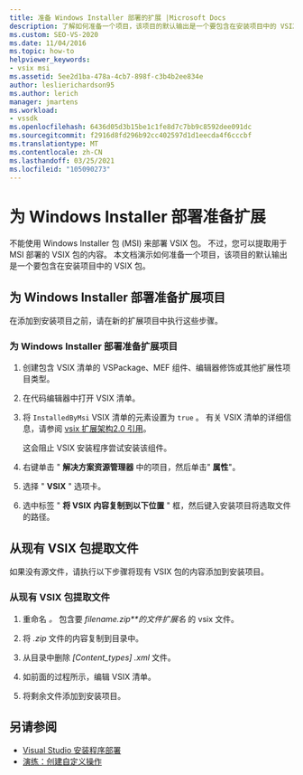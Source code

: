 ```yaml
---
title: 准备 Windows Installer 部署的扩展 |Microsoft Docs
description: 了解如何准备一个项目，该项目的默认输出是一个要包含在安装项目中的 VSIX 包。
ms.custom: SEO-VS-2020
ms.date: 11/04/2016
ms.topic: how-to
helpviewer_keywords:
- vsix msi
ms.assetid: 5ee2d1ba-478a-4cb7-898f-c3b4b2ee834e
author: leslierichardson95
ms.author: lerich
manager: jmartens
ms.workload:
- vssdk
ms.openlocfilehash: 6436d05d3b15be1c1fe8d7c7bb9c8592dee091dc
ms.sourcegitcommit: f2916d8fd296b92cc402597d1d1eecda4f6cccbf
ms.translationtype: MT
ms.contentlocale: zh-CN
ms.lasthandoff: 03/25/2021
ms.locfileid: "105090273"
---
```

# <a name="prepare-extensions-for-windows-installer-deployment"></a>为 Windows Installer 部署准备扩展
不能使用 Windows Installer 包 (MSI) 来部署 VSIX 包。 不过，您可以提取用于 MSI 部署的 VSIX 包的内容。 本文档演示如何准备一个项目，该项目的默认输出是一个要包含在安装项目中的 VSIX 包。

## <a name="prepare-an-extension-project-for-windows-installer-deployment"></a>为 Windows Installer 部署准备扩展项目
 在添加到安装项目之前，请在新的扩展项目中执行这些步骤。

### <a name="to-prepare-an-extension-project-for-windows-installer-deployment"></a>为 Windows Installer 部署准备扩展项目

1. 创建包含 VSIX 清单的 VSPackage、MEF 组件、编辑器修饰或其他扩展性项目类型。

2. 在代码编辑器中打开 VSIX 清单。

3. 将 `InstalledByMsi` VSIX 清单的元素设置为 `true` 。 有关 VSIX 清单的详细信息，请参阅 [vsix 扩展架构2.0 引用](../extensibility/vsix-extension-schema-2-0-reference.md)。

     这会阻止 VSIX 安装程序尝试安装该组件。

4. 右键单击 " **解决方案资源管理器** 中的项目，然后单击" **属性**"。

5. 选择 " **VSIX** " 选项卡。

6. 选中标签 " **将 VSIX 内容复制到以下位置** " 框，然后键入安装项目将选取文件的路径。

## <a name="extract-files-from-an-existing-vsix-package"></a>从现有 VSIX 包提取文件
 如果没有源文件，请执行以下步骤将现有 VSIX 包的内容添加到安装项目。

### <a name="to-extract-files-from-an-existing-vsix-package"></a>从现有 VSIX 包提取文件

1. 重命名 *。* 包含要 *filename.zip**的文件扩展名* 的 vsix 文件。

2. 将 *.zip* 文件的内容复制到目录中。

3. 从目录中删除 *[Content_types] .xml* 文件。

4. 如前面的过程所示，编辑 VSIX 清单。

5. 将剩余文件添加到安装项目。

## <a name="see-also"></a>另请参阅
- [Visual Studio 安装程序部署](/previous-versions/2kt85ked(v=vs.120))
- [演练：创建自定义操作](/previous-versions/visualstudio/visual-studio-2010/d9k65z2d(v=vs.100))